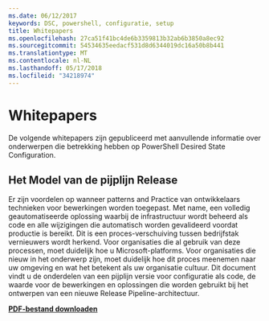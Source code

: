 ```yaml
---
ms.date: 06/12/2017
keywords: DSC, powershell, configuratie, setup
title: Whitepapers
ms.openlocfilehash: 27ca51f41bc4de6b3359813b32ab6b3850a8ec92
ms.sourcegitcommit: 54534635eedacf531d8d6344019dc16a50b8b441
ms.translationtype: MT
ms.contentlocale: nl-NL
ms.lasthandoff: 05/17/2018
ms.locfileid: "34218974"
---
```

# <a name="whitepapers"></a>Whitepapers

De volgende whitepapers zijn gepubliceerd met aanvullende informatie over onderwerpen die betrekking hebben op PowerShell Desired State Configuration.

## <a name="the-release-pipeline-model"></a>Het Model van de pijplijn Release
Er zijn voordelen op wanneer patterns and Practice van ontwikkelaars technieken voor bewerkingen worden toegepast. Met name, een volledig geautomatiseerde oplossing waarbij de infrastructuur wordt beheerd als code en alle wijzigingen die automatisch worden gevalideerd voordat productie is bereikt. Dit is een proces-verschuiving tussen bedrijfstak vernieuwers wordt herkend. Voor organisaties die al gebruik van deze processen, moet duidelijk hoe u Microsoft-platforms. Voor organisaties die nieuw in het onderwerp zijn, moet duidelijk hoe dit proces meenemen naar uw omgeving en wat het betekent als uw organisatie cultuur. Dit document vindt u de onderdelen van een pijplijn versie voor configuratie als code, de waarde voor de bewerkingen en oplossingen die worden gebruikt bij het ontwerpen van een nieuwe Release Pipeline-architectuur.

**[PDF-bestand downloaden](http://aka.ms/thereleasepipelinemodelpdf)**